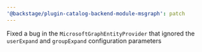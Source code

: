 ```yaml
---
'@backstage/plugin-catalog-backend-module-msgraph': patch
---
```


Fixed a bug in the `MicrosoftGraphEntityProvider` that ignored the `userExpand` and `groupExpand` configuration parameters
